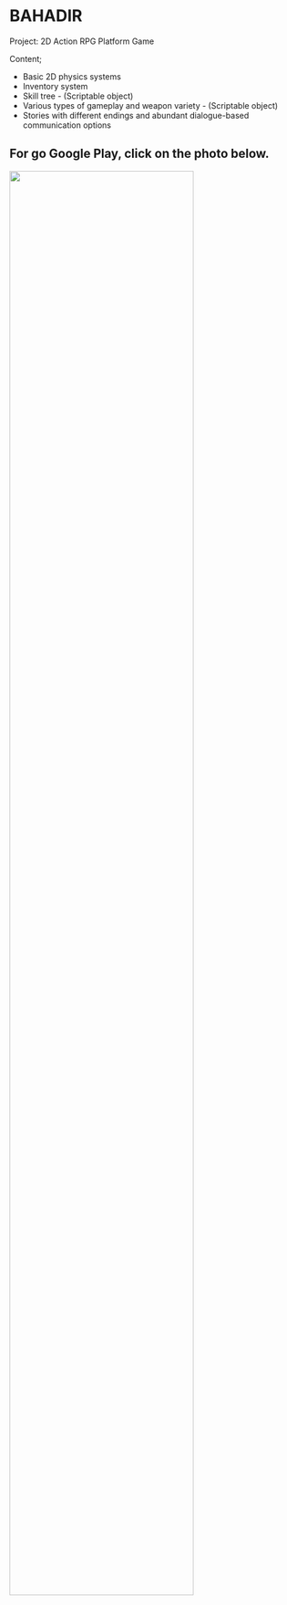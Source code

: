 # BAHADIR
Project: 2D Action RPG Platform Game

Content;

- Basic 2D physics systems
- Inventory system
- Skill tree - (Scriptable object)
- Various types of gameplay and weapon variety - (Scriptable object)
- Stories with different endings and abundant dialogue-based communication options

## For go Google Play, click on the photo below.

[<img src="https://i.imgur.com/6AKWBgP.png" width="80%">](https://www.youtube.com/watch?v=OI_DAkIWajc&t=4s "Now in Android: 55")
